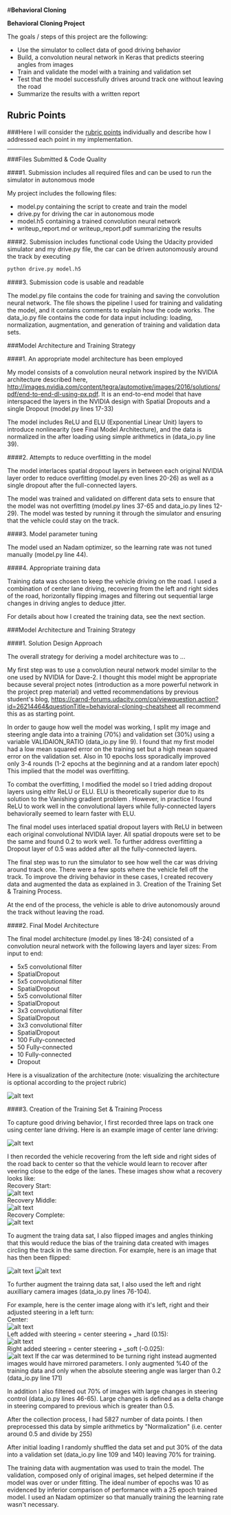 #**Behavioral Cloning** 

**Behavioral Cloning Project**

The goals / steps of this project are the following:
* Use the simulator to collect data of good driving behavior
* Build, a convolution neural network in Keras that predicts steering angles from images
* Train and validate the model with a training and validation set
* Test that the model successfully drives around track one without leaving the road
* Summarize the results with a written report


[//]: # (Image References)

[image1]: ./examples/CNN_Car-Behavioral.png "Model Visualization"
[image2]: ./examples/center_2017_03_16_23_27_43_701.jpg "Center Lane Driving"
[image3]: ./examples/center_start.jpg "Recovery Image Start"
[image4]: ./examples/center_middle.jpg "Recovery Image Middle"
[image5]: ./examples/center_end.jpg "Recovery Image End"
[image6]: ./examples/center_original.jpg "Normal Image"
[image7]: ./examples/center_flipped.jpg "Flipped Image"
[image8]: ./examples/camera_center.jpg "Normal Center Camera Image"
[image9]: ./examples/camera_left.jpg "Left Camera Image"
[image10]: ./examples/camera_right.jpg "Right Camera Image"

## Rubric Points
###Here I will consider the [rubric points](https://review.udacity.com/#!/rubrics/432/view) individually and describe how I addressed each point in my implementation.  

---
###Files Submitted & Code Quality

####1. Submission includes all required files and can be used to run the simulator in autonomous mode

My project includes the following files:
* model.py containing the script to create and train the model
* drive.py for driving the car in autonomous mode
* model.h5 containing a trained convolution neural network 
* writeup_report.md or writeup_report.pdf summarizing the results

####2. Submission includes functional code
Using the Udacity provided simulator and my drive.py file, the car can be driven autonomously around the track by executing 
```sh
python drive.py model.h5
```

####3. Submission code is usable and readable

The model.py file contains the code for training and saving the convolution neural network. The file shows the pipeline I used for training and validating the model, and it contains comments to explain how the code works.
The data_io.py file contains the code for data input including: loading, normalization, augmentation, and generation of training and validation data sets.

###Model Architecture and Training Strategy

####1. An appropriate model architecture has been employed

My model consists of a convolution neural network inspired by the NVIDIA architecture described here, http://images.nvidia.com/content/tegra/automotive/images/2016/solutions/pdf/end-to-end-dl-using-px.pdf.
It is an end-to-end model that have interspaced the layers in the NVIDIA design with Spatial Dropouts and a single Dropout (model.py lines 17-33)

The model includes ReLU and ELU (Exponential Linear Unit) layers to introduce nonlinearity (see Final Model Architecture), and the data is normalized in the after loading using simple arithmetics in (data_io.py line 39). 

####2. Attempts to reduce overfitting in the model

The model interlaces spatial dropout layers in between each original NVIDIA layer order to reduce overfitting (model.py even lines 20-26) as well as a single dropout after the full-connected layers. 

The model was trained and validated on different data sets to ensure that the model was not overfitting (model.py lines 37-65 and data_io.py lines 12-29). The model was tested by running it through the simulator and ensuring that the vehicle could stay on the track.

####3. Model parameter tuning

The model used an Nadam optimizer, so the learning rate was not tuned manually (model.py line 44).

####4. Appropriate training data

Training data was chosen to keep the vehicle driving on the road. I used a combination of center lane driving, recovering from the left and right sides of the road, horizontally flipping images and filtering out sequential large changes in driving angles to deduce jitter.

For details about how I created the training data, see the next section. 

###Model Architecture and Training Strategy

####1. Solution Design Approach

The overall strategy for deriving a model architecture was to ...

My first step was to use a convolution neural network model similar to the one used by NVIDIA for Dave-2. I thought this model might be appropriate because several project notes (introduction as a more powerful network in the project prep material) and vetted recommendations by previous student's blog, https://carnd-forums.udacity.com/cq/viewquestion.action?id=26214464&questionTitle=behavioral-cloning-cheatsheet all recommend this as as starting point. 

In order to gauge how well the model was working, I split my image and steering angle data into a training (70%) and validation set (30%) using a variable VALIDAION_RATIO (data_io.py line 9). I found that my first model had a low mean squared error on the training set but a high mean squared error on the validation set. Also in 10 epochs loss sporadically improved only 3-4 rounds (1-2 epochs at the beginning and at a random later epoch)  This implied that the model was overfitting.

To combat the overfitting, I modified the model so I tried adding dropout layers using eithr ReLU or ELU. ELU is theoretically  superior due to its solution to the Vanishing gradient problem . However, in practice I found ReLU to work well in the convolutional layers while fully-connected layers behaviorally seemed to learn faster with ELU.

The final model uses interlaced spatial dropout layers with ReLU in between each original convolutional NVIDIA layer. All spatial dropouts were set to be the same and found 0.2 to work well. To further address overfitting a Dropout layer of 0.5 was added after all the fully-connected layers.

The final step was to run the simulator to see how well the car was driving around track one. There were a few spots where the vehicle fell off the track. To improve the driving behavior in these cases, I created recovery data and augmented the data as explained in 3. Creation of the Training Set & Training Process.

At the end of the process, the vehicle is able to drive autonomously around the track without leaving the road.

####2. Final Model Architecture

The final model architecture (model.py lines 18-24) consisted of a convolution neural network with the following layers and layer sizes:
From input to end:
* 5x5 convolutional filter
* SpatialDropout
* 5x5 convolutional filter
* SpatialDropout
* 5x5 convolutional filter
* SpatialDropout
* 3x3 convolutional filter
* SpatialDropout
* 3x3 convolutional filter
* SpatialDropout
* 100 Fully-connected
* 50 Fully-connected
* 10 Fully-connected
* Dropout

Here is a visualization of the architecture (note: visualizing the architecture is optional according to the project rubric)

![alt text][image1]

####3. Creation of the Training Set & Training Process

To capture good driving behavior, I first recorded three laps on track one using center lane driving. Here is an example image of center lane driving:

![alt text][image2]

I then recorded the vehicle recovering from the left side and right sides of the road back to center so that the vehicle would learn to recover after veering close to the edge of the lanes. These images show what a recovery looks like: <br />
Recovery Start:<br />
![alt text][image3]<br />
Recovery Middle:<br />
![alt text][image4]<br />
Recovery Complete:<br />
![alt text][image5]

To augment the traing data sat, I also flipped images and angles thinking that this would reduce the bias of the training data created with images circling the track in the same direction. For example, here is an image that has then been flipped:<br />

![alt text][image6]
![alt text][image7]

To further augment the trainng data sat, I also used the left and right auxilliary camera images (data_io.py lines 76-104). 

For example, here is the center image along with it's left, right and their adjusted steering in a left turn:<br />
Center:<br />
![alt text][image8]<br />
Left added with steering = center steering + _hard (0.15):<br />
![alt text][image9]<br />
Right added steering = center steering + _soft (-0.025):<br />
![alt text][image10]
If the car was determined to be turning right instead augmented images would have mirrored parameters. I only augmented %40 of the training data and only when the absolute steering angle was larger than 0.2 (data_io.py line 171)

In addition I also filtered out 70% of images with large changes in steering control (data_io.py lines 46-65). Large changes is defined as a delta change in steering compared to previous which is greater than 0.5.

After the collection process, I had 5827 number of data points. I then preprocessed this data by simple arithmetics by "Normalization" (i.e. center around 0.5 and divide by 255)

After initial loading I randomly shuffled the data set and put 30% of the data into a validation set (data_io.py line 109 and 140) leaving 70% for training. 

The training data with augmentation was used to train the model. The validation, composed only of original images, set helped determine if the model was over or under fitting. The ideal number of epochs was 10 as evidenced by inferior comparison of performance with a 25 epoch trained model. I used an Nadam optimizer so that manually training the learning rate wasn't necessary.

